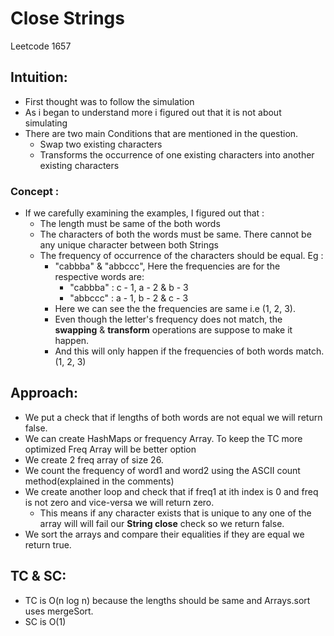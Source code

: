 # Close Strings 
Leetcode 1657

## Intuition:
- First thought was to follow the simulation
- As i began to understand more i figured out that it is not about simulating
- There are two main Conditions that are mentioned in the question.
    * Swap two existing characters
    * Transforms the occurrence of one existing characters into another existing characters

### Concept :

- If we carefully examining the examples, I figured out that :
    * The length must be same of the both words
    * The characters of both the words must be same. There cannot be any unique character between both Strings
    * The frequency of occurrence of the characters should be equal. Eg :
        * "cabbba" & "abbccc", Here the frequencies are for the respective words are:
            * "cabbba" : c - 1, a - 2 & b - 3
            * "abbccc" : a - 1, b - 2 & c - 3
        * Here we can see the the frequencies are same i.e (1, 2, 3).
        * Even though the letter's frequency does not match, the **swapping** & **transform** operations are suppose to make it happen.
        * And this will only happen if the frequencies of both words match. (1, 2, 3)

## Approach: 
- We put a check that if lengths of both words are not equal we will return false.
- We can create HashMaps or frequency Array. To keep the TC more optimized Freq Array will be better option
- We create 2 freq array of size 26.
- We count the frequency of word1 and word2 using the ASCII count method(explained in the comments)
- We create another loop and check that if freq1 at ith index is 0 and freq is not zero and vice-versa we will return zero.
    * This means if any character exists that is unique to any one of the array will will fail our **String close** check so we return false.
- We sort the arrays and compare their equalities if they are equal we return true.


## TC & SC:

- TC is O(n log n) because the lengths should be same and Arrays.sort uses mergeSort.
- SC is O(1)
